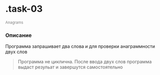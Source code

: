 # .task-03
<sup style="color:grey">Anagrams</sup>

### Описание
Программа запрашивает два слова и для проверки анаграммности двух слов

> Программа не циклична. После ввода двух слов программа выдаст резульат и завершутся самостоятельно
